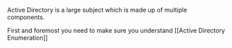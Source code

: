 Active Directory is a large subject which is made up of multiple components.

First and foremost you need to make sure you understand [[Active Directory Enumeration]]